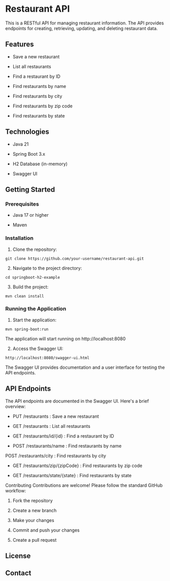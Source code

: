 # Restaurant API
This is a RESTful API for managing restaurant information. The API provides endpoints for creating, retrieving, updating, and deleting restaurant data.

## Features
- Save a new restaurant

- List all restaurants

- Find a restaurant by ID

- Find restaurants by name

- Find restaurants by city

- Find restaurants by zip code

- Find restaurants by state

## Technologies
- Java 21

- Spring Boot 3.x

- H2 Database (in-memory)

- Swagger UI

## Getting Started
### Prerequisites
- Java 17 or higher

- Maven

### Installation
1. Clone the repository:
```
git clone https://github.com/your-username/restaurant-api.git
```
2. Navigate to the project directory:
```
cd springboot-h2-example
```
3. Build the project:
```
mvn clean install
```

### Running the Application

1. Start the application:
```
mvn spring-boot:run
```

The application will start running on
http://localhost:8080

2. Access the Swagger UI:
````
http://localhost:8080/swagger-ui.html
````

The Swagger UI provides documentation and a user interface for testing the API endpoints.

## API Endpoints
The API endpoints are documented in the Swagger UI. Here's a brief overview:

- PUT /restaurants
: Save a new restaurant

- GET /restaurants
: List all restaurants

- GET /restaurants/id/{id}
: Find a restaurant by ID

- POST /restaurants/name
: Find restaurants by name

POST /restaurants/city
: Find restaurants by city

- GET /restaurants/zip/{zipCode}
: Find restaurants by zip code

- GET /restaurants/state/{state}
: Find restaurants by state

Contributing
Contributions are welcome! Please follow the standard GitHub workflow:

1. Fork the repository

2. Create a new branch

3. Make your changes

4. Commit and push your changes

5. Create a pull request

## License

## Contact
